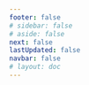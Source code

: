 ```yaml
---
footer: false
# sidebar: false
# aside: false
next: false
lastUpdated: false
navbar: false
# layout: doc
---
```


<script setup>
const chatPrompts = [
  { id: "1", text: "എക്സ്പോ സിറ്റി ദുബായ്", category: "attractions" },
  { id: "2", text: "ദുബായ് ഫ്രെയിം ടിക്കറ്റുകൾ", category: "attractions" },
  { id: "3", text: "ബുർജ് ഖലീഫ ടിക്കറ്റുകൾ", category: "attractions" },
  { id: "4", text: "മ്യൂസിയം ഓഫ് ദ ഫ്യൂച്ചർ", category: "attractions" },
  { id: "5", text: "അബുദാബി ലൂവർ", category: "attractions" },
  { id: "6", text: "ഫെരാരി വേൾഡ് അബുദാബി", category: "attractions" },
  { id: "7", text: "ദുബായ് മാൾ റെസ്റ്റോറന്റുകൾ", category: "food" },
  { id: "8", text: "ദുബായിലെ മികച്ച അറബി ഭക്ഷണം", category: "food" },
  { id: "9", text: "ദുബായ് മിഷ്ലിൻ സ്റ്റാർ റെസ്റ്റോറന്റുകൾ", category: "food" },
  { id: "10", text: "ഷാർജ സ്ട്രീറ്റ് ഫുഡ്", category: "food" },
  { id: "11", text: "പാം ജുമൈറ വാടക", category: "housing" },
  { id: "12", text: "ദുബായ് മറീന അപ്പാർട്ട്മെന്റുകൾ", category: "housing" },
  { id: "13", text: "അബുദാബി താങ്ങാവുന്ന വീടുകൾ", category: "housing" },
  { id: "14", text: "UAE വാടക നിയമങ്ങൾ", category: "housing" },
  { id: "15", text: "ദുബായ് മെട്രോ മാപ്പ്", category: "transportation" },
  { id: "16", text: "അബുദാബി ടാക്സി നിരക്കുകൾ", category: "transportation" },
  { id: "17", text: "UAE ഡ്രൈവിംഗ് ലൈസൻസ്", category: "transportation" },
  { id: "18", text: "ദുബായ് RTA സേവനങ്ങൾ", category: "transportation" },
  { id: "19", text: "ദുബായ് മാൾ ഷോപ്പിംഗ്", category: "shopping" },
  { id: "20", text: "ഗ്ലോബൽ വില്ലേജ് ദുബായ്", category: "shopping" },
  { id: "21", text: "ദുബായ് ഗോൾഡ് സൂക്ക്", category: "shopping" },
  { id: "22", text: "മാൾ ഓഫ് എമിറേറ്റ്സ് ഓഫറുകൾ", category: "shopping" },
  { id: "23", text: "UAE ബിസിനസ് സ്ഥാപനം", category: "business" },
  { id: "24", text: "ദുബായ് free zones", category: "business" },
  { id: "25", text: "UAE കമ്പനി രജിസ്ട്രേഷൻ", category: "business" },
  { id: "26", text: "UAE ഫ്രീലാൻസ് വിസ", category: "business" },
  { id: "27", text: "UAE വിസ ആവശ്യകതകൾ", category: "travel" },
  { id: "28", text: "ദുബായ് ടൂറിസ്റ്റ് ആകർഷണങ്ങൾ", category: "travel" },
  { id: "29", text: "UAE സന്ദർശക വിസ അപേക്ഷ", category: "travel" },
  { id: "30", text: "അബുദാബി ടൂറിസ്റ്റ് സ്ഥലങ്ങൾ", category: "travel" },
  { id: "31", text: "ദുബായ് മരുഭൂമി സഫാരി", category: "travel" },
  { id: "32", text: "പ്രവാസികൾക്കുള്ള ദുബായ് ജോലികൾ", category: "jobs" },
  { id: "33", text: "UAE വർക്ക് പെർമിറ്റ് പ്രക്രിയ", category: "jobs" },
  { id: "34", text: "UAE-യിലെ റിമോട്ട് ജോലികൾ", category: "jobs" },
  { id: "35", text: "UAE ശമ്പള ഗൈഡ്", category: "jobs" },
  { id: "36", text: "UAE കാലാവസ്ഥ പ്രവചനം", category: "events" },
  { id: "37", text: "ദുബായ് വരാനിരിക്കുന്ന ഇവന്റുകൾ", category: "events" },
  { id: "38", text: "UAE ദേശീയ ദിന ആഘോഷങ്ങൾ", category: "events" },
  { id: "39", text: "ദുബായ് ഷോപ്പിംഗ് ഫെസ്റ്റിവൽ", category: "events" },
  { id: "40", text: "എമിറേറ്റ്സ് ID പുതുക്കൽ", category: "services" },
  { id: "41", text: "UAE ബാങ്കിംഗ് സേവനങ്ങൾ", category: "services" },
  { id: "42", text: "DEWA ബിൽ പേയ്മെന്റ്", category: "services" },
  { id: "43", text: "Etisalat പാക്കേജ് അപ്ഗ്രേഡ്", category: "services" },
  { id: "44", text: "ദുബായിലെ മികച്ച സ്കൂളുകൾ", category: "education" },
  { id: "45", text: "UAE സർവകലാശാല പ്രവേശനം", category: "education" },
  { id: "46", text: "KHDA സ്കൂൾ റേറ്റിംഗുകൾ", category: "education" },
  { id: "47", text: "UAE ആരോഗ്യ ഇൻഷുറൻസ്", category: "healthcare" },
  { id: "48", text: "ദുബായിലെ മികച്ച ആശുപത്രികൾ", category: "healthcare" },
  { id: "49", text: "UAE മെഡിക്കൽ ചെക്കപ്പ്", category: "healthcare" },
  { id: "50", text: "DHA സേവനങ്ങൾ", category: "healthcare" }
]
</script>

<AIChat :prompts="chatPrompts" />